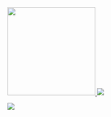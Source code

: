 
<a href="https://www.azureheroes.community/user/15172">
<img src="https://cdn.enjinx.io/metadata/raw/6e630af4d709d50b064374d3ad782b10979ff187/c7bdfcdb5a2fa1624e229e12e6f0a6fceb0c8563.jpeg" width="200">
</a>


<a href="https://mvp.microsoft.com/en-us/PublicProfile/5004167">
<img src="https://mvp.microsoft.com/Content/Images/mvp-banner.png">
</a>


![](https://github-readme-stats.vercel.app/api?username=groovy-sky&show_icons=true)

